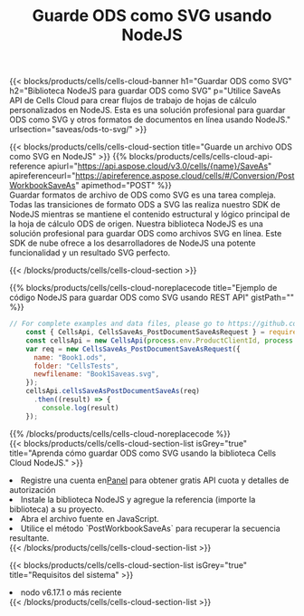 ﻿---
title:  Guarde ODS como SVG usando NodeJS
description:  Utilizando Aspose.Cells Cloud SDK para NodeJS para guardar el archivo en formato ODS como archivo en formato SVG.
kwords: Excel, Save ODS as SVG, REST, NodeJS
howto: How to save ODS as SVG using Aspose.Cells Cloud NodeJS library.
---
{{< blocks/products/cells/cells-cloud-banner h1="Guardar ODS como SVG" h2="Biblioteca NodeJS para guardar ODS como SVG" p="Utilice SaveAs API de Cells Cloud para crear flujos de trabajo de hojas de cálculo personalizados en NodeJS. Esta es una solución profesional para guardar ODS como SVG y otros formatos de documentos en línea usando NodeJS." urlsection="saveas/ods-to-svg/" >}}

{{< blocks/products/cells/cells-cloud-section title="Guarde un archivo ODS como SVG en NodeJS" >}}
{{% blocks/products/cells/cells-cloud-api-reference apiurl="https://api.aspose.cloud/v3.0/cells/{name}/SaveAs" apireferenceurl="https://apireference.aspose.cloud/cells/#/Conversion/PostWorkbookSaveAs" apimethod="POST" %}}
<br/>
Guardar formatos de archivo de ODS como SVG es una tarea compleja. Todas las transiciones de formato ODS a SVG las realiza nuestro SDK de NodeJS mientras se mantiene el contenido estructural y lógico principal de la hoja de cálculo ODS de origen. Nuestra biblioteca NodeJS es una solución profesional para guardar ODS como archivos SVG en línea. Este SDK de nube ofrece a los desarrolladores de NodeJS una potente funcionalidad y un resultado SVG perfecto.

{{< /blocks/products/cells/cells-cloud-section >}}

{{% blocks/products/cells/cells-cloud-noreplacecode title="Ejemplo de código NodeJS para guardar ODS como SVG usando REST API" gistPath="" %}}
  
```js
// For complete examples and data files, please go to https://github.com/aspose-cells-cloud/aspose-cells-cloud-node/
    const { CellsApi, CellsSaveAs_PostDocumentSaveAsRequest } = require("asposecellscloud");
    const cellsApi = new CellsApi(process.env.ProductClientId, process.env.ProductClientSecret);
    var req = new CellsSaveAs_PostDocumentSaveAsRequest({
      name: "Book1.ods",
      folder: "CellsTests",
      newfilename: "Book1Saveas.svg",
    });
    cellsApi.cellsSaveAsPostDocumentSaveAs(req)
      .then((result) => {
        console.log(result)
    });
```
  
{{% /blocks/products/cells/cells-cloud-noreplacecode %}}
<br/>
{{< blocks/products/cells/cells-cloud-section-list isGrey="true" title="Aprenda cómo guardar ODS como SVG usando la biblioteca Cells Cloud NodeJS." >}}
<li> Registre una cuenta en<a href="https://dashboard.aspose.cloud/">Panel</a> para obtener gratis API cuota y detalles de autorización</li>
<li>Instale la biblioteca NodeJS y agregue la referencia (importe la biblioteca) a su proyecto.</li>
<li>Abra el archivo fuente en JavaScript.</li>
<li>Utilice el método `PostWorkbookSaveAs` para recuperar la secuencia resultante.</li>
{{< /blocks/products/cells/cells-cloud-section-list >}}

{{< blocks/products/cells/cells-cloud-section-list isGrey="true" title="Requisitos del sistema" >}}
<li>nodo v6.17.1 o más reciente</li>
{{< /blocks/products/cells/cells-cloud-section-list >}}
